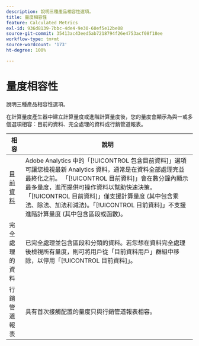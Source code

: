 ```yaml
---
description: 說明三種產品相容性選項。
title: 量度相容性
feature: Calculated Metrics
exl-id: 936d8139-7bbc-4de4-9e30-60ef5e12be08
source-git-commit: 35413ac43eed5ab7218794f26e4753acf08f18ee
workflow-type: tm+mt
source-wordcount: '173'
ht-degree: 100%

---
```


# 量度相容性

說明三種產品相容性選項。

在計算量度產生器中建立計算量度或進階計算量度後，您的量度會顯示為與一或多個選項相容：目前的資料、完全處理的資料或行銷管道報表。

| 相容 | 說明 |
| --- | --- |
| [目前資料](https://experienceleague.adobe.com/docs/analytics/analyze/reports-analytics/current-data.html?lang=zh-Hant) | Adobe Analytics 中的「[!UICONTROL 包含目前資料]」選項可讓您檢視最新 Analytics 資料，通常是在資料全部處理完並最終化之前。 「[!UICONTROL 目前資料]」會在數分鐘內顯示最多量度，進而提供可操作資料以幫助快速決策。 「[!UICONTROL 目前資料]」僅支援計算量度 (其中包含乘法、除法、加法和減法)。「[!UICONTROL 目前資料]」不支援進階計算量度 (其中包含區段或函數)。 |
| 完全處理的資料 | 已完全處理並包含區段和分類的資料。若您想在資料完全處理後檢視所有量度，則可將用戶從「目前資料用戶」群組中移除，以停用「[!UICONTROL 目前資料]」。 |
| 行銷管道報表 | 具有首次接觸配置的量度只與行銷管道報表相容。 |